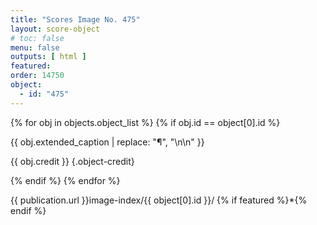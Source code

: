 ```yaml
---
title: "Scores Image No. 475"
layout: score-object
# toc: false
menu: false
outputs: [ html ]
featured: 
order: 14750
object:
  - id: "475"
---
```


{% for obj in objects.object_list %}
{% if obj.id == object[0].id %}

{{ obj.extended_caption | replace: "¶", "\n\n" }}

{{ obj.credit }} {.object-credit}

{% endif %}
{% endfor %}

<div class="object-credit object-url is-print-only">

{{ publication.url }}image-index/{{ object[0].id }}/ {% if featured %}*{% endif %}

</div>
